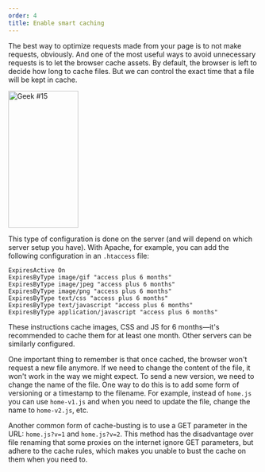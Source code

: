 ```yaml
---
order: 4
title: Enable smart caching
---
```


The best way to optimize requests made from your page is to not make requests, obviously. And one of the most useful ways to avoid unnecessary requests is to let the browser cache assets. By default, the browser is left to decide how long to cache files. But we can control the exact time that a file will be kept in cache.

<div class="img-right">
  <img id="geek-15" class="icos-geek" src="http://browserdiet.com/img/15.png" alt="Geek #15" width="141" height="275" />
</div>

This type of configuration is done on the server (and will depend on which server setup you have). With Apache, for example, you can add the following configuration in an `.htaccess` file:

```
ExpiresActive On
ExpiresByType image/gif "access plus 6 months"
ExpiresByType image/jpeg "access plus 6 months"
ExpiresByType image/png "access plus 6 months"
ExpiresByType text/css "access plus 6 months"
ExpiresByType text/javascript "access plus 6 months"
ExpiresByType application/javascript "access plus 6 months"
```

These instructions cache images, CSS and JS for 6 months&mdash;it's recommended to cache them for at least one month. Other servers can be similarly configured.

One important thing to remember is that once cached, the browser won't request a new file anymore. If we need to change the content of the file, it won't work in the way we might expect. To send a new version, we need to change the name of the file. One way to do this is to add some form of versioning or a timestamp to the filename. For example, instead of `home.js` you can use `home-v1.js` and when you need to update the file, change the name to `home-v2.js`, etc.

Another common form of cache-busting is to use a GET parameter in the URL: `home.js?v=1` and `home.js?v=2`. This method has the disadvantage over file renaming that some proxies on the internet ignore GET parameters, but adhere to the cache rules, which makes you unable to bust the cache on them when you need to.